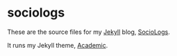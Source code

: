 # sociologs

These are the source files for my [Jekyll](https://jekyllrb.com/) blog, [SocioLogs](https://sociologs.com).

It runs my Jekyll theme, [Academic](https://github.com/gaalcaras/academic).
